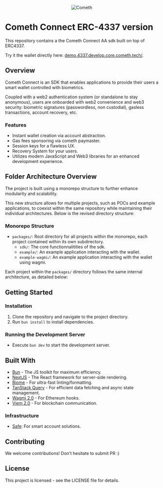 <p align="center">
  <img src="https://github.com/cometh-hq/connect-sdk-4337/blob/feat/sessionKeys/cometh-logo.png" alt="Cometh"/>
</p>

# Cometh Connect ERC-4337 version

This repository contains a the Cometh Connect AA sdk built on top of ERC4337. 

Try it the wallet directly here: [demo.4337.develop.core.cometh.tech/](https://demo.4337.develop.core.cometh.tech/).

## Overview

Cometh Connect is an SDK that enables applications to provide their users a smart wallet controlled with biometrics.

Coupled with a web2 authentication system (or standalone to stay anonymous), users are onboarded with web2 convenience and web3 security: biometric signatures (passwordless, non custodial), gasless transactions, account recovery, etc.

### Features

- Instant wallet creation via account abstraction.
- Gas fees sponsoring via cometh paymaster.
- Session keys for a flawless UX.
- Recovery System for your users.
- Utilizes modern JavaScript and Web3 libraries for an enhanced development experience.

## Folder Architecture Overview

The project is built using a monorepo structure to further enhance modularity and scalability. 

This new structure allows for multiple projects, such as POCs and example applications, to coexist within the same repository while maintaining their individual architectures. Below is the revised directory structure:

### Monorepo Structure

- `packages/`: Root directory for all projects within the monorepo, each project contained within its own subdirectory.
  - `sdk/`: The core functionnalitities of the sdk.
  - `example/`: An example application interacting with the wallet.
  - `example-wagmi/`: An example application interacting with the wallet using wagmi.

Each project within the `packages/` directory follows the same internal architecture, as detailed below:

## Getting Started

### Installation

1. Clone the repository and navigate to the project directory.
2. Run `bun install` to install dependencies.

### Running the Development Server

- Execute `bun dev` to start the development server.

## Built With

- [Bun](https://bun.sh/) - The JS toolkit for maximum efficiency.
- [NextJS](https://nextjs.org/) - The React framework for server-side rendering.
- [Biome](https://biomejs.dev/) - For ultra-fast linting/formatting.
- [TanStack Query](https://tanstack.com/) - For efficient data fetching and async state management.
- [Wagmi 2.0](https://wagmi.sh/) - For Ethereum hooks.
- [Viem 2.0](https://viem.sh/) - For blockchain communication.

### Infrastructure

- [Safe](https://safe.global/): For smart account solutions.

## Contributing

We welcome contributions! Don't hesitate to submit PR :)

## License

This project is licensed - see the LICENSE file for details.
